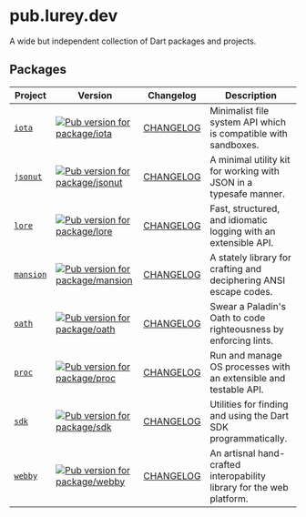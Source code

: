 # pub.lurey.dev

A wide but independent collection of Dart packages and projects.

## Packages

<!-- #region(PACKAGE_TABLE) -->

Project | Version | Changelog | Description
------- | ------- | --------- | -----------
[`iota`](./packages/iota) | [![Pub version for package/iota](https://img.shields.io/pub/v/iota)](https://pub.dev/packages/iota) | [CHANGELOG](./packages/iota/CHANGELOG.md) | Minimalist file system API which is compatible with sandboxes.
[`jsonut`](./packages/jsonut) | [![Pub version for package/jsonut](https://img.shields.io/pub/v/jsonut)](https://pub.dev/packages/jsonut) | [CHANGELOG](./packages/jsonut/CHANGELOG.md) | A minimal utility kit for working with JSON in a typesafe manner.
[`lore`](./packages/lore) | [![Pub version for package/lore](https://img.shields.io/pub/v/lore)](https://pub.dev/packages/lore) | [CHANGELOG](./packages/lore/CHANGELOG.md) | Fast, structured, and idiomatic logging with an extensible API.
[`mansion`](./packages/mansion) | [![Pub version for package/mansion](https://img.shields.io/pub/v/mansion)](https://pub.dev/packages/mansion) | [CHANGELOG](./packages/mansion/CHANGELOG.md) | A stately library for crafting and deciphering ANSI escape codes.
[`oath`](./packages/oath) | [![Pub version for package/oath](https://img.shields.io/pub/v/oath)](https://pub.dev/packages/oath) | [CHANGELOG](./packages/oath/CHANGELOG.md) | Swear a Paladin's Oath to code righteousness by enforcing lints.
[`proc`](./packages/proc) | [![Pub version for package/proc](https://img.shields.io/pub/v/proc)](https://pub.dev/packages/proc) | [CHANGELOG](./packages/proc/CHANGELOG.md) | Run and manage OS processes with an extensible and testable API.
[`sdk`](./packages/sdk) | [![Pub version for package/sdk](https://img.shields.io/pub/v/sdk)](https://pub.dev/packages/sdk) | [CHANGELOG](./packages/sdk/CHANGELOG.md) | Utilities for finding and using the Dart SDK programmatically.
[`webby`](./packages/webby) | [![Pub version for package/webby](https://img.shields.io/pub/v/webby)](https://pub.dev/packages/webby) | [CHANGELOG](./packages/webby/CHANGELOG.md) | An artisnal hand-crafted interopability library for the web platform.


<!-- #endregion -->